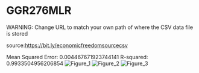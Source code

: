 # GGR276MLR
WARNING: Change URL to match your own path of where the CSV data file is stored 

source:https://bit.ly/economicfreedomsourcecsv

Mean Squared Error: 0.004467671923744141
R-squared: 0.9933504956206854
![Figure_1](https://user-images.githubusercontent.com/57189027/226735455-b99f5a78-2288-477b-b896-33e6e2f62ab4.png)
![Figure_2](https://user-images.githubusercontent.com/57189027/226735512-9f58b2f9-cc47-4039-8252-220047d53750.png)
![Figure_3](https://user-images.githubusercontent.com/57189027/226735515-6660a66c-9ff4-4870-baa3-75a589cf90b9.png)
